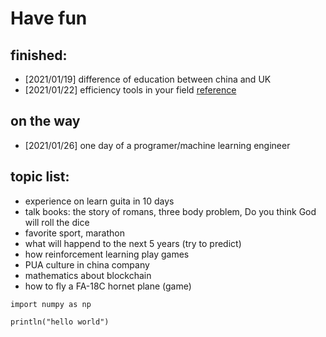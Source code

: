 # Have fun

## finished:
- [2021/01/19] difference of education between china and UK
- [2021/01/22] efficiency tools in your field [reference](http://www.baidu.com)

## on the way
- [2021/01/26] one day of a programer/machine learning engineer

## topic list:
- experience on learn guita in 10 days
- talk books: the story of romans, three body problem, Do you think God will roll the dice
- favorite sport, marathon
- what will happend to the next 5 years (try to predict)
- how reinforcement learning play games
- PUA culture in china company
- mathematics about blockchain
- how to fly a FA-18C hornet plane (game)


```
import numpy as np

println("hello world")
```


